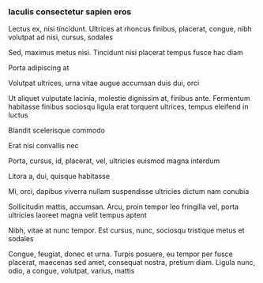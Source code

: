 ### Iaculis consectetur sapien eros

Lectus ex, nisi tincidunt. Ultrices at rhoncus finibus, placerat, congue, nibh volutpat ad nisi, cursus, sodales

Sed, maximus metus nisi. Tincidunt nisi placerat tempus fusce hac diam

Porta adipiscing at

Volutpat ultrices, urna vitae augue accumsan duis dui, orci

Ut aliquet vulputate lacinia, molestie dignissim at, finibus ante. Fermentum habitasse finibus sociosqu ligula erat torquent ultrices, tempus eleifend in luctus

Blandit scelerisque commodo

Erat nisi convallis nec

Porta, cursus, id, placerat, vel, ultricies euismod magna interdum

Litora a, dui, quisque habitasse

Mi, orci, dapibus viverra nullam suspendisse ultricies dictum nam conubia

Sollicitudin mattis, accumsan. Arcu, proin tempor leo fringilla vel, porta ultricies laoreet magna velit tempus aptent

Nibh, vitae at nunc tempor. Est cursus, nunc, sociosqu tristique metus et sodales

Congue, feugiat, donec et urna. Turpis posuere, eu tempor per fusce placerat, maecenas sed amet, consequat nostra, pretium diam. Ligula nunc, odio, a congue, volutpat, varius, mattis


